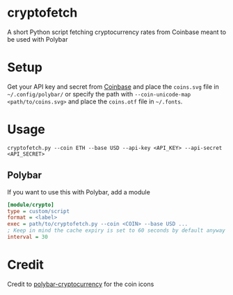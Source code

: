 # cryptofetch
A short Python script fetching cryptocurrency rates from Coinbase meant to be used with Polybar

# Setup
Get your API key and secret from 
[Coinbase](https://www.coinbase.com/settings/api) and place the `coins.svg` 
file in `~/.config/polybar/` or specify the path with `--coin-unicode-map 
<path/to/coins.svg>` and place the `coins.otf` file in `~/.fonts`.

# Usage
```shell
cryptofetch.py --coin ETH --base USD --api-key <API_KEY> --api-secret 
<API_SECRET>
```

## Polybar
If you want to use this with Polybar, add a module
```ini
[module/crypto]
type = custom/script
format = <label>
exec = path/to/cryptofetch.py --coin <COIN> --base USD ...
; Keep in mind the cache expiry is set to 60 seconds by default anyway
interval = 30
```

# Credit
Credit to [polybar-cryptocurrency](https://github.com/plinki/polybar-cryptocurrency) for the coin icons
